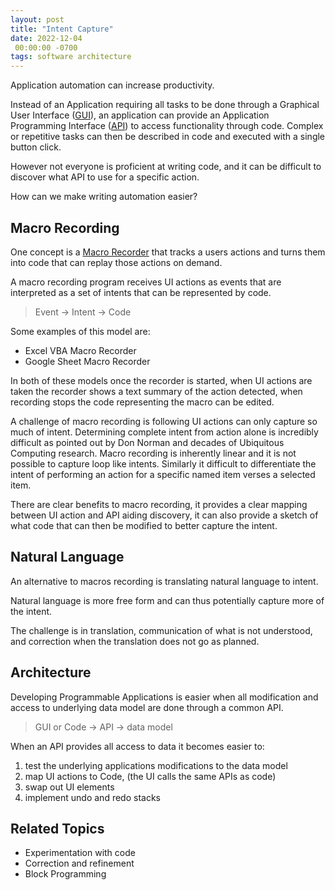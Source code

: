 ```yaml
---
layout: post
title: "Intent Capture"
date: 2022-12-04
 00:00:00 -0700
tags: software architecture
---
```


Application automation can increase productivity.

Instead of an Application requiring all tasks to be done through a Graphical User Interface ([GUI](https://en.wikipedia.org/wiki/Graphical_user_interface)), an application can provide an Application Programming Interface ([API](https://en.wikipedia.org/wiki/API)) to access functionality through code. Complex or repetitive tasks can then be described in code and executed with a single button click.

However not everyone is proficient at writing code, and it can be difficult to discover what API to use for a specific action.

How can we make writing automation easier?

## Macro Recording

One concept is a [Macro Recorder](https://en.wikipedia.org/wiki/Macro_recorder) that tracks a users actions and turns them into code that can replay those actions on demand.

A macro recording program receives UI actions as events that are interpreted as a set of intents that can be represented by code.

> Event -> Intent -> Code

Some examples of this model are:

- Excel VBA Macro Recorder
- Google Sheet Macro Recorder

In both of these models once the recorder is started, when UI actions are taken the recorder shows a text summary of the action detected, when recording stops the code representing the macro can be edited.

A challenge of macro recording is following UI actions can only capture so much of intent. Determining complete intent from action alone is incredibly difficult as pointed out by Don Norman and decades of Ubiquitous Computing research. Macro recording is inherently linear and it is not possible to capture loop like intents. Similarly it difficult to differentiate the intent of performing an action for a specific named item verses a selected item.

There are clear benefits to macro recording, it provides a clear mapping between UI action and API aiding discovery, it can also provide a sketch of what code that can then be modified to better capture the intent.

## Natural Language

An alternative to macros recording is translating natural language to intent.

Natural language is more free form and can thus potentially capture more of the intent.

The challenge is in translation, communication of what is not understood, and correction when the translation does not go as planned.

## Architecture

Developing Programmable Applications is easier when all modification and access to underlying data model are done through a common API.

> GUI or Code -> API -> data model

When an API provides all access to data it becomes easier to:

1. test the underlying applications modifications to the data model
1. map UI actions to Code, (the UI calls the same APIs as code)
1. swap out UI elements
1. implement undo and redo stacks

## Related Topics

- Experimentation with code
- Correction and refinement
- Block Programming
